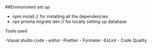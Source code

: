 
##Environment set up

- npm install  // for installing all the dependencies
- npx prisma migrate dev // for locally setting up database

Tools used 

-Visual studio code - editor
-Prettier - Formater
-EsLint - Code Quality


